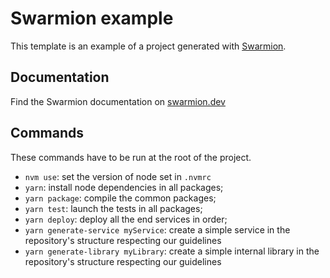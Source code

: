 # Swarmion example

This template is an example of a project generated with [Swarmion](https://github.com/swarmion/swarmion).

## Documentation

Find the Swarmion documentation on [swarmion.dev](https://www.swarmion.dev)

## Commands

These commands have to be run at the root of the project.

- `nvm use`: set the version of node set in `.nvmrc`
- `yarn`: install node dependencies in all packages;
- `yarn package`: compile the common packages;
- `yarn test`: launch the tests in all packages;
- `yarn deploy`: deploy all the end services in order;
- `yarn generate-service myService`: create a simple service in the repository's structure respecting our guidelines
- `yarn generate-library myLibrary`: create a simple internal library in the repository's structure respecting our guidelines
